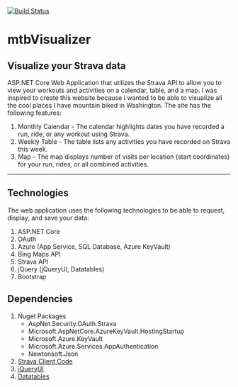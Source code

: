 [![Build Status](https://dev.azure.com/isaacaflores2/mtbVisualizer/_apis/build/status/isaacaflores2.mtbVisualizer?branchName=master)](https://dev.azure.com/isaacaflores2/mtbVisualizer/_build/latest?definitionId=2&branchName=master)
# mtbVisualizer
## Visualize your Strava data
ASP.NET Core Web Application that utilizes the Strava API to allow you to view your workouts and activities on a calendar, table, and a map. 
I was inspired to create this website because I wanted to be able to visualize all the cool places I have mountain biked in Washington. The site has the following features:
1) Monthly Calendar - The calendar highlights dates you have recorded a run, ride, or any workout using Strava. 
2) Weekly Table - The table lists any activities you have recorded on Strava this week. 
3) Map - The map displays number of visits per location (start coordinates) for your run, rides, or all combined activities. 
--- 
## Technologies
The web application uses the following technologies to be able to request, display, and save your data:
1. ASP.NET Core
2. OAuth
3. Azure (App Service, SQL Database, Azure KeyVault)
4. Bing Maps API
5. Strava API
6. jQuery (jQueryUI, Datatables)
7. Bootstrap
## Dependencies 
1. Nuget Packages
    * AspNet.Security.OAuth.Strava
    * Microsoft.AspNetCore.AzureKeyVault.HostingStartup
    * Microsoft.Azure.KeyVault
    * Microsoft.Azure.Services.AppAuthentication
    * Newtonsoft.Json
2. [Strava Client Code](https://developers.strava.com/docs/#client-code)
3. [jQueryUI](https://jqueryui.com/)
4. [Datatables](https://datatables.net/)
